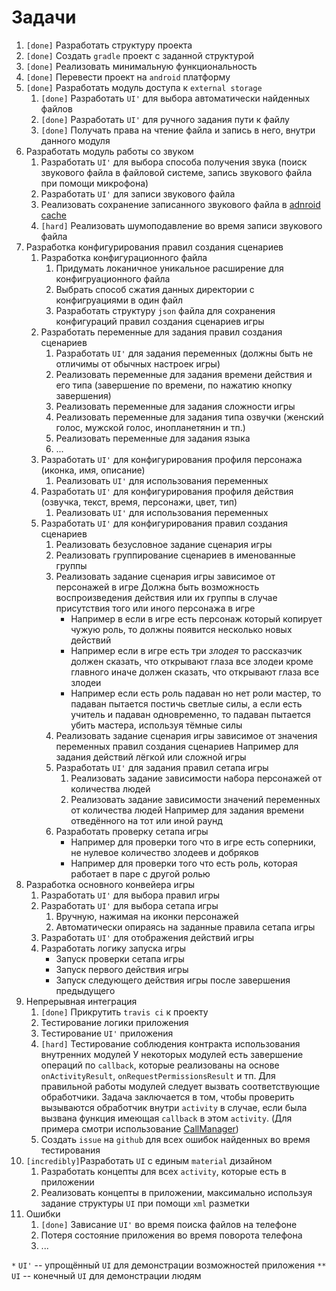 
# Задачи

1. `[done]` Разработать структуру проекта
1. `[done]` Создать `gradle` проект с заданной структурой
1. `[done]` Реализовать минимальную функциональность
1. `[done]` Перевести проект на `android` платформу
1. `[done]` Разработать модуль доступа к `external storage`
	1. `[done]` Разработать `UI'` для выбора автоматически найденных файлов
	1. `[done]` Разработать `UI'` для ручного задания пути к файлу
	1. `[done]` Получать права на чтение файла и запись в него, внутри данного модуля
1. Разработать модуль работы со звуком
	1. Разработать `UI'` для выбора способа получения звука (поиск звукового файла в файловой системе, запись звукового файла при помощи микрофона)
	1. Разработать `UI'` для записи звукового файла
	1. Реализовать сохранение записанного звукового файла в [adnroid cache](https://developer.android.com/guide/topics/data/data-storage#InternalCache)
	1. `[hard]` Реализовать шумоподавление во время записи звукового файла
1. Разработка конфигурирования правил создания сценариев
	1. Разработка конфигурационного файла
		1. Придумать локаничное уникальное расширение для конфигруационного файла
		1. Выбрать способ сжатия данных директории с конфигруациями в один файл
		1. Разработать структуру `json` файла для сохранения конфигураций правил создания сценариев игры
	1. Разработать переменные для задания правил создания сценариев
		1. Разработать `UI'` для задания переменных (должны быть не отличимы от обычных настроек игры)
		1. Реализовать переменные для задания времени действия и его типа (завершение по времени, по нажатию кнопку завершения)
		1. Реализовать переменные для задания сложности игры
		1. Реализовать переменные для задания типа озвучки (женский голос, мужской голос, инопланетянин и тп.)
		1. Реализовать переменные для задания языка
		1. ...
	1. Разработать `UI'` для конфигурирования профиля персонажа (иконка, имя, описание)
		1. Реализовать `UI'` для использования переменных
	1. Разработать `UI'` для конфигурирования профиля действия (озвучка, текст, время, персонажи, цвет, тип)
		1. Реализовать `UI'` для использования переменных
	1. Разработать `UI'` для конфигурирования правил создания сценариев
		1. Реализовать безусловное задание сценария игры
		1. Реализовать группирование сценариев в именованные группы
		1. Реализовать задание сценария игры зависимое от персонажей в игре
			Должна быть возможность воспроизведения действия или их группы в случае присутствия того или иного персонажа в игре
			* Например в если в игре есть персонаж который копирует чужую роль, то должны появится несколько новых действий
			* Например если в игре есть три *злодея* то рассказчик должен сказать, что открывают глаза все злодеи кроме главного иначе должен сказать, что открывают глаза все злодеи
			* Например если есть роль падаван но нет роли мастер, то падаван пытается постичь светлые силы, а если есть учитель и падаван одновременно, то падаван пытается убить мастера, используя тёмные силы
		1. Реализовать задание сценария игры зависимое от значения переменных правил создания сценариев
			Например для задания действий лёгкой или сложной игры
		1. Разработать `UI'` для задания правил сетапа игры
			1. Реализовать задание зависимости набора персонажей от количества людей
			1. Реализовать задание зависимости значений переменных от количества людей
				Например для задания времени отведённого на тот или иной раунд
		1. Разработать проверку сетапа игры 
			* Например для проверки того что в игре есть соперники, не нулевое количество злодеев и добряков
			* Например для проверки того что есть роль, которая работает в паре с другой ролью
1. Разработка основного конвейера игры
	1. Разработать `UI'` для выбора правил игры
	1. Разработать `UI'` для выбора сетапа игры
		1. Вручную, нажимая на иконки персонажей
		1. Автоматически опираясь на заданные правила сетапа игры
	1. Разработать `UI'` для отображения действий игры
	1. Разработать логику запуска игры
		* Запуск проверки сетапа игры
		* Запуск первого действия игры
		* Запуск следующего действия игры после завершения предыдущего
1. Непрерывная интеграция
	1. `[done]` Прикрутить `travis ci` к проекту
	1. Тестирование логики приложения
	1. Тестирование `UI'` приложения
	1. `[hard]` Тестирование соблюдения контракта использования внутренних модулей
		У некоторых модулей есть завершение операций по `callback`, которые реализованы на основе `onActivityResult`, `onRequestPermissionsResult` и тп. Для правильной работы модулей следует вызвать соответствующие обработчики. Задача заключается в том, чтобы проверить вызываются обработчик внутри `activity` в случае, если была вызвана функция имеющая `callback` в этом `activity`. (Для примера смотри использование [CallManager](https://github.com/DeveloperHacker/konarrayka/blob/master/common/src/main/java/ru/spbstu/icc/kspt/common/CallManager.kt))
	1. Создать `issue` на `github` для всех ошибок найденных во время тестирования
1. `[incredibly]`Разработать `UI` с единым `material` дизайном
	1. Разработать концепты для всех `activity`, которые есть в приложении
	1. Реализовать концепты в приложении, максимально используя задание структуры `UI` при помощи `xml` разметки
1. Ошибки
	1. `[done]` Зависание `UI'` во время поиска файлов на телефоне
	1. Потеря состояние приложения во время поворота телефона
	1. ...

`*` `UI'` -- упрощённый `UI` для демонстрации возможностей приложения
`**` `UI` -- конечный `UI` для демонстрации людям
